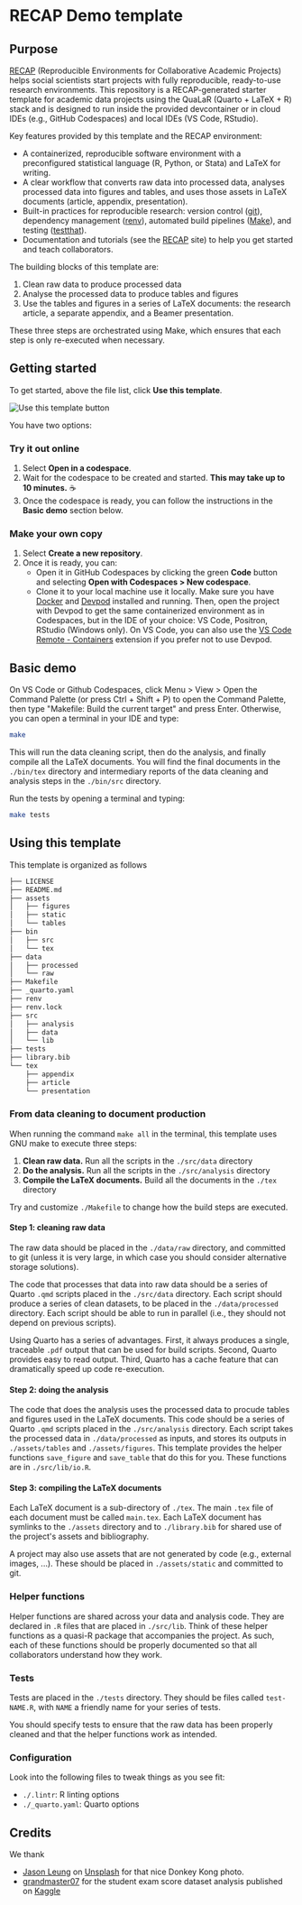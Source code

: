 # RECAP Demo template

## Purpose

[RECAP](https://recap-org.github.io) (Reproducible Environments for Collaborative Academic Projects) helps social scientists start projects with fully reproducible, ready-to-use research environments. This repository is a RECAP-generated starter template for academic data projects using the QuaLaR (Quarto + LaTeX + R) stack and is designed to run inside the provided devcontainer or in cloud IDEs (e.g., GitHub Codespaces) and local IDEs (VS Code, RStudio).

Key features provided by this template and the RECAP environment:

- A containerized, reproducible software environment with a preconfigured statistical language (R, Python, or Stata) and LaTeX for writing.
- A clear workflow that converts raw data into processed data, analyses processed data into figures and tables, and uses those assets in LaTeX documents (article, appendix, presentation).
- Built-in practices for reproducible research: version control ([git](https://git-scm.com/)), dependency management ([renv](https://rstudio.github.io/renv/)), automated build pipelines ([Make](https://www.gnu.org/software/make/make.html)), and testing ([testthat](https://testthat.r-lib.org/)).
- Documentation and tutorials (see the [RECAP](https://recap-org.github.io) site) to help you get started and teach collaborators.

The building blocks of this template are:

1. Clean raw data to produce processed data
2. Analyse the processed data to produce tables and figures
3. Use the tables and figures in a series of LaTeX documents: the research article, a separate appendix, and a Beamer presentation. 

These three steps are orchestrated using Make, which ensures that each step is only re-executed when necessary.

## Getting started

To get started, above the file list, click **Use this template**.

![Use this template button](https://docs.github.com/assets/cb-76823/mw-1440/images/help/repository/use-this-template-button.webp)

You have two options: 

### Try it out online

1. Select **Open in a codespace**. 
2. Wait for the codespace to be created and started. **This may take up to 10 minutes.** ☕
3. Once the codespace is ready, you can follow the instructions in the **Basic demo** section below.

### Make your own copy

1. Select **Create a new repository**.
2. Once it is ready, you can: 
    - Open it in GitHub Codespaces by clicking the green **Code** button and selecting **Open with Codespaces > New codespace**.
    - Clone it to your local machine use it locally. Make sure you have [Docker](https://www.docker.com/get-started/) and [Devpod](https://devpod.sh/) installed and running. Then, open the project with Devpod to get the same containerized environment as in Codespaces, but in the IDE of your choice: VS Code, Positron, RStudio (Windows only). On VS Code, you can also use the [VS Code Remote - Containers](https://code.visualstudio.com/docs/remote/containers) extension if you prefer not to use Devpod.

## Basic demo

On VS Code or Github Codespaces, click Menu > View > Open the Command Palette (or press Ctrl + Shift + P) to open the Command Palette, then type "Makefile: Build the current target" and press Enter. Otherwise, you can open a terminal in your IDE and type:

```bash
make
```

 This will run the data cleaning script, then do the analysis, and finally compile all the LaTeX documents. You will find the final documents in the `./bin/tex` directory and intermediary reports of the data cleaning and analysis steps in the `./bin/src` directory.

Run the tests by opening a terminal and typing: 

```bash
make tests
```

## Using this template

This template is organized as follows

```bash
├── LICENSE
├── README.md
├── assets
│   ├── figures
│   ├── static
│   └── tables
├── bin
│   ├── src
│   └── tex
├── data
│   ├── processed
│   └── raw
├── Makefile
├── _quarto.yaml
├── renv
├── renv.lock
├── src
│   ├── analysis
│   ├── data
│   └── lib
├── tests
├── library.bib
└── tex
    ├── appendix
    ├── article
    └── presentation
```

### From data cleaning to document production

When running the command `make all` in the terminal, this template uses GNU make to execute three steps: 

1. **Clean raw data.** Run all the scripts in the `./src/data` directory
2. **Do the analysis.** Run all the scripts in the `./src/analysis` directory
3. **Compile the LaTeX documents.** Build all the documents in the `./tex` directory

Try and customize `./Makefile` to change how the build steps are executed. 

#### Step 1: cleaning raw data

The raw data should be placed in the `./data/raw` directory, and committed to git (unless it is very large, in which case you should consider alternative storage solutions). 

The code that processes that data into raw data should be a series of Quarto `.qmd` scripts placed in the `./src/data` directory. Each script should produce a series of clean datasets, to be placed in the `./data/processed` directory. Each script should be able to run in parallel (i.e., they should not depend on previous scripts). 

Using Quarto has a series of advantages. First, it always produces a single, traceable `.pdf` output that can be used for build scripts. Second, Quarto provides easy to read output. Third, Quarto has a cache feature that can dramatically speed up code re-execution. 

#### Step 2: doing the analysis

The code that does the analysis uses the processed data to procude tables and figures used in the LaTeX documents. This code should be a series of Quarto `.qmd` scripts placed in the `./src/analysis` directory. Each script takes the processed data in `./data/processed` as inputs, and stores its outputs in `./assets/tables` and `./assets/figures`. This template provides the helper functions `save_figure` and `save_table` that do this for you. These functions are in `./src/lib/io.R`. 

#### Step 3: compiling the LaTeX documents

Each LaTeX document is a sub-directory of `./tex`. The main `.tex` file of each document must be called `main.tex`. Each LaTeX document has symlinks to the `./assets` directory and to `./library.bib` for shared use of the project's assets and bibliography. 

A project may also use assets that are not generated by code (e.g., external images, ...). These should be placed in `./assets/static` and committed to git. 

### Helper functions

Helper functions are shared across your data and analysis code. They are declared in `.R` files that are placed in `./src/lib`. Think of these helper functions as a quasi-R package that accompanies the project. As such, each of these functions should be properly documented so that all collaborators understand how they work.  

### Tests

Tests are placed in the `./tests` directory. They should be files called `test-NAME.R`, with `NAME` a friendly name for your series of tests. 

You should specify tests to ensure that the raw data has been properly cleaned and that the helper functions work as intended. 

### Configuration

Look into the following files to tweak things as you see fit: 

- `./.lintr`: R linting options
- `./_quarto.yaml`: Quarto options

## Credits

We thank 

- [Jason Leung](https://unsplash.com/@ninjason?utm_content=creditCopyText&utm_medium=referral&utm_source=unsplash) on [Unsplash](https://unsplash.com/photos/donkey-kong-arcade-game-screen-with-1981-date-c5tiCWrZADc?utm_content=creditCopyText&utm_medium=referral&utm_source=unsplash) for that nice Donkey Kong photo.
- [grandmaster07](https://www.kaggle.com/grandmaster07) for the student exam score dataset analysis published on [Kaggle](https://www.kaggle.com/datasets/grandmaster07/student-exam-score-dataset-analysis)

